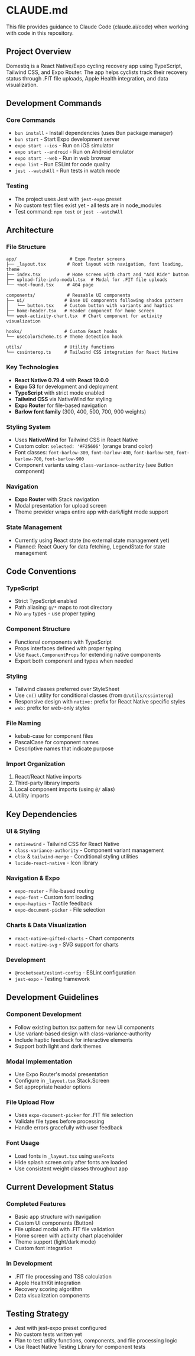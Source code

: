 # CLAUDE.md

This file provides guidance to Claude Code (claude.ai/code) when working with code in this repository.

## Project Overview

Domestiq is a React Native/Expo cycling recovery app using TypeScript, Tailwind CSS, and Expo Router. The app helps cyclists track their recovery status through .FIT file uploads, Apple Health integration, and data visualization.

## Development Commands

### Core Commands
- `bun install` - Install dependencies (uses Bun package manager)
- `bun start` - Start Expo development server
- `expo start --ios` - Run on iOS simulator
- `expo start --android` - Run on Android emulator
- `expo start --web` - Run in web browser
- `expo lint` - Run ESLint for code quality
- `jest --watchAll` - Run tests in watch mode

### Testing
- The project uses Jest with `jest-expo` preset
- No custom test files exist yet - all tests are in node_modules
- Test command: `npm test` or `jest --watchAll`

## Architecture

### File Structure
```
app/                    # Expo Router screens
├── _layout.tsx        # Root layout with navigation, font loading, theme
├── index.tsx          # Home screen with chart and "Add Ride" button
├── upload-file-info-modal.tsx  # Modal for .FIT file uploads
└── +not-found.tsx     # 404 page

components/            # Reusable UI components
├── ui/               # Base UI components following shadcn pattern
│   └── button.tsx    # Custom button with variants and haptics
├── home-header.tsx   # Header component for home screen
└── week-activity-chart.tsx  # Chart component for activity visualization

hooks/                # Custom React hooks
└── useColorScheme.ts # Theme detection hook

utils/                # Utility functions
└── cssinterop.ts     # Tailwind CSS integration for React Native
```

### Key Technologies
- **React Native 0.79.4** with **React 19.0.0**
- **Expo 53** for development and deployment
- **TypeScript** with strict mode enabled
- **Tailwind CSS** via NativeWind for styling
- **Expo Router** for file-based navigation
- **Barlow font family** (300, 400, 500, 700, 900 weights)

### Styling System
- Uses **NativeWind** for Tailwind CSS in React Native
- Custom color: `selected: '#F25606'` (orange brand color)
- Font classes: `font-barlow-300`, `font-barlow-400`, `font-barlow-500`, `font-barlow-700`, `font-barlow-900`
- Component variants using `class-variance-authority` (see Button component)

### Navigation
- **Expo Router** with Stack navigation
- Modal presentation for upload screen
- Theme provider wraps entire app with dark/light mode support

### State Management
- Currently using React state (no external state management yet)
- Planned: React Query for data fetching, LegendState for state management

## Code Conventions

### TypeScript
- Strict TypeScript enabled
- Path aliasing: `@/*` maps to root directory
- No `any` types - use proper typing

### Component Structure
- Functional components with TypeScript
- Props interfaces defined with proper typing
- Use `React.ComponentProps` for extending native components
- Export both component and types when needed

### Styling
- Tailwind classes preferred over StyleSheet
- Use `cn()` utility for conditional classes (from `@/utils/cssinterop`)
- Responsive design with `native:` prefix for React Native specific styles
- `web:` prefix for web-only styles

### File Naming
- kebab-case for component files
- PascalCase for component names
- Descriptive names that indicate purpose

### Import Organization
1. React/React Native imports
2. Third-party library imports  
3. Local component imports (using `@/` alias)
4. Utility imports

## Key Dependencies

### UI & Styling
- `nativewind` - Tailwind CSS for React Native
- `class-variance-authority` - Component variant management
- `clsx` & `tailwind-merge` - Conditional styling utilities
- `lucide-react-native` - Icon library

### Navigation & Expo
- `expo-router` - File-based routing
- `expo-font` - Custom font loading
- `expo-haptics` - Tactile feedback
- `expo-document-picker` - File selection

### Charts & Data Visualization
- `react-native-gifted-charts` - Chart components
- `react-native-svg` - SVG support for charts

### Development
- `@rocketseat/eslint-config` - ESLint configuration
- `jest-expo` - Testing framework

## Development Guidelines

### Component Development
- Follow existing button.tsx pattern for new UI components
- Use variant-based design with class-variance-authority
- Include haptic feedback for interactive elements
- Support both light and dark themes

### Modal Implementation
- Use Expo Router's modal presentation
- Configure in `_layout.tsx` Stack.Screen
- Set appropriate header options

### File Upload Flow
- Uses `expo-document-picker` for .FIT file selection
- Validate file types before processing
- Handle errors gracefully with user feedback

### Font Usage
- Load fonts in `_layout.tsx` using `useFonts`
- Hide splash screen only after fonts are loaded
- Use consistent weight classes throughout app

## Current Development Status

### Completed Features
- Basic app structure with navigation
- Custom UI components (Button)
- File upload modal with .FIT file validation
- Home screen with activity chart placeholder
- Theme support (light/dark mode)
- Custom font integration

### In Development
- .FIT file processing and TSS calculation
- Apple HealthKit integration
- Recovery scoring algorithm
- Data visualization components

## Testing Strategy

- Jest with jest-expo preset configured
- No custom tests written yet
- Plan to test utility functions, components, and file processing logic
- Use React Native Testing Library for component tests